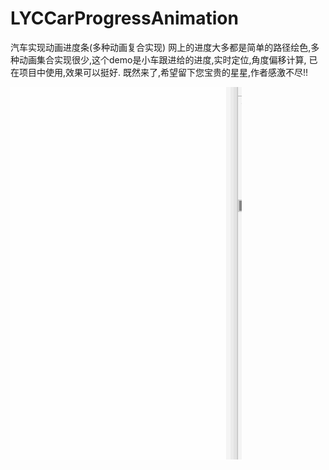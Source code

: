 # LYCCarProgressAnimation
汽车实现动画进度条(多种动画复合实现)
网上的进度大多都是简单的路径绘色,多种动画集合实现很少,这个demo是小车跟进给的进度,实时定位,角度偏移计算,
已在项目中使用,效果可以挺好.
既然来了,希望留下您宝贵的星星,作者感激不尽!!


![image](https://github.com/Hello-World-LYC/LYCCarProgressAnimation/blob/master/%E6%B1%BD%E8%BD%A6%E8%BF%9B%E5%BA%A6.gif)
